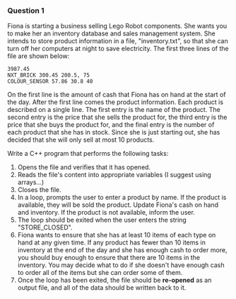 ### Question 1

Fiona is starting a business selling Lego Robot components.  She wants you to make her an inventory database and sales management system.  She intends to store product information in a file, "inventory.txt", so that she can turn off her computers at night to save electricity.  The first three lines of the file are shown below:

    3987.45
    NXT_BRICK 300.45 200.5, 75
    COLOUR_SENSOR 57.86 30.8 40

On the first line is the amount of cash that Fiona has on hand at the start of the day.  After the first line comes the product information.  Each product is described on a single line.  The first entry is the name of the product.  The second entry is the price that she sells the product for, the third entry is the price that she buys the product for, and the final entry is the number of each product that she has in stock.  Since she is just starting out, she has decided that she will only sell at most 10 products.

Write a C++ program that performs the following tasks:

1. Opens the file and verifies that it has opened.
2. Reads the file's content into appropriate variables (I suggest using arrays...)
3. Closes the file.
4. In a loop, prompts the user to enter a product by name.  If the product is available, they will be sold the product.  Update Fiona's cash on hand and inventory.  If the product is not available, inform the user.
5. The loop should be exited when the user enters the string "STORE_CLOSED".
6. Fiona wants to ensure that she has at least 10 items of each type on hand at any given time.  If any product has fewer than 10 items in inventory at the end of the day and she has enough cash to order more, you should buy enough to ensure that there are 10 items in the inventory.  You may decide what to do if she doesn't have enough cash to order all of the items but she can order some of them.
7. Once the loop has been exited, the file should be **re-opened** as an output file, and all of the data should be written back to it.
